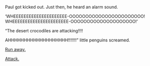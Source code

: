 Paul got kicked out. Just then, he heard an alarm sound.

‘WHEEEEEEEEEEEEEEEEEEEEE-OOOOOOOOOOOOOOOOOOOOOOO! WHEEEEEEEEEEEEEEEEEEEEEE-OOOOOOOOOOOOOOOOOOOO!’

“The desert crocodiles are attacking!!!! 

AHHHHHHHHHHHHHHHHHHH!!!!!!!” little penguins screamed. 

[Run away.](RunAway.md)

[Attack.](Attack.md)

